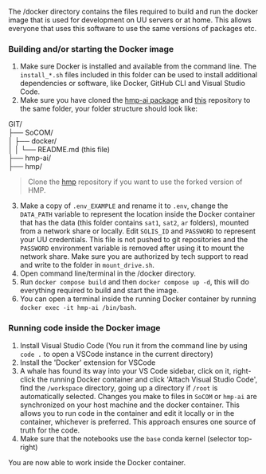 The /docker directory contains the files required to build and run the docker image that is used for development on UU servers or at home. This allows everyone that uses this software to use the same versions of packages etc.

### Building and/or starting the Docker image
1. Make sure Docker is installed and available from the command line. The `install_*.sh` files included in this folder can be used to install additional dependencies or software, like Docker, GitHub CLI and Visual Studio Code.
2. Make sure you have cloned the [hmp-ai package](https://github.com/rickdott/hmp-ai) and [this](https://github.com/rickdott/socom) repository to the same folder, your folder structure should look like:

GIT/\
├── SoCOM/\
│ ├── docker/\
│ │ └── README.md (this file)\
├── hmp-ai/\
├── hmp/ 

>    Clone the [hmp](https://github.com/rickdott/hmp) repository if you want to use the forked version of HMP.

3. Make a copy of `.env_EXAMPLE` and rename it to `.env`, change the `DATA_PATH` variable to represent the location inside the Docker container that has the data (this folder contains `sat1`, `sat2`, `ar` folders), mounted from a network share or locally. Edit `SOLIS_ID` and `PASSWORD` to represent your UU credentials. This file is not pushed to git repositories and the `PASSWORD` environment variable is removed after using it to mount the network share. Make sure you are authorized by tech support to read and write to the folder in `mount_drive.sh`.
4. Open command line/terminal in the /docker directory.
5. Run `docker compose build` and then `docker compose up -d`, this will do everything required to build and start the image.
6. You can open a terminal inside the running Docker container by running `docker exec -it hmp-ai /bin/bash`.

### Running code inside the Docker image
1. Install Visual Studio Code (You run it from the command line by using `code .` to open a VSCode instance in the current directory)
2. Install the 'Docker' extension for VSCode
3. A whale has found its way into your VS Code sidebar, click on it, right-click the running Docker container and click 'Attach Visual Studio Code', find the `/workspace` directory, going up a directory if `/root` is automatically selected. Changes you make to files in `SoCOM` or `hmp-ai` are synchronized on your host machine and the docker container. This allows you to run code in the container and edit it locally or in the container, whichever is preferred. This approach ensures one source of truth for the code.
4. Make sure that the notebooks use the `base` conda kernel (selector top-right)

You are now able to work inside the Docker container.
